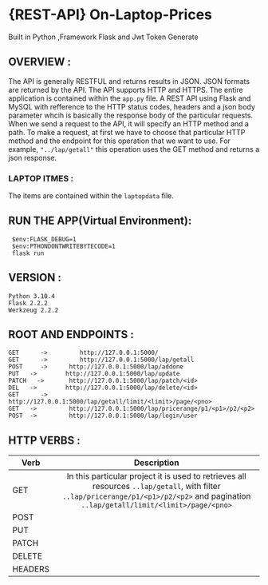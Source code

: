 # {REST-API} On-Laptop-Prices
Built in Python ,Framework Flask and Jwt Token Generate
## OVERVIEW :
The API is generally RESTFUL and returns results in JSON. JSON formats are returned by the API.
The API supports HTTP and HTTPS. 
The entire application is contained within the `app.py` file.
A REST API using Flask and MySQL with refference to the HTTP status codes,
headers and a json body parameter whcih is basically the response body of the particular requests.
When we send a request to the API, it will specify an HTTP method and a path.
To make a request, at first we have to choose that particular HTTP method and the endpoint for this operation that we want to use.
For example, `"../lap/getall"` this operation uses the GET method and returns a json response.

### LAPTOP ITMES :
The items are contained within the `laptopdata` file.

## RUN THE APP(Virtual Environment): 
``` 
 $env:FLASK_DEBUG=1
 $env:PTHONDONTWRITEBYTECODE=1
 flask run
```
## VERSION :
```
Python 3.10.4
Flask 2.2.2
Werkzeug 2.2.2
```
## ROOT AND ENDPOINTS :
```
GET 	 ->     	http://127.0.0.1:5000/
GET 	 -> 	    http://127.0.0.1:5000/lap/getall
POST	 ->	     http://127.0.0.1:5000/lap/addone
PUT	  ->     	http://127.0.0.1:5000/lap/update
PATCH	->	     http://127.0.0.1:5000/lap/patch/<id>                   
DEL	  ->     	http://127.0.0.1:5000/lap/delete/<id>
GET 	 ->     	http://127.0.0.1:5000/lap/getall/limit/<limit>/page/<pno>
GET	  ->	     http://127.0.0.1:5000/lap/pricerange/p1/<p1>/p2/<p2> 
POST  ->	     http://127.0.0.1:5000/lap/login/user
```
## HTTP VERBS :
| Verb          | Description   | 
| ------------- |:-------------:| 
|  GET	        |In this particular project it is used to retrieves all resources `..lap/getall`, with filter                                         `..lap/pricerange/p1/<p1>/p2/<p2>` and pagination `..lap/getall/limit/<limit>/page/<pno>`|  
|  POST         |  |  |
|  PUT          |  |  |
|  PATCH	      |  |  |
|  DELETE       |  |  |
|  HEADERS      |  |  |
